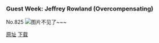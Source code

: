 ### Guest Week: Jeffrey Rowland (Overcompensating)
No.825
![图片不见了~~~](https://imgs.xkcd.com/comics/guest_week_jeffrey_rowland_overcompensating.png)

[原址](https://xkcd.com//825) [下载](https://imgs.xkcd.com/comics/guest_week_jeffrey_rowland_overcompensating.png)

